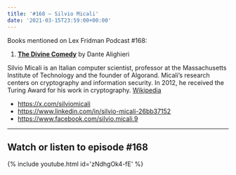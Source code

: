 ```yaml
---
title: '#168 – Silvio Micali'
date: '2021-03-15T23:59:00+00:00'
---
```


Books mentioned on Lex Fridman Podcast #168:

1. <b><a href="https://amzn.to/3HkPyQ1" target="_blank" rel="sponsored noopener noreferrer">The Divine Comedy</a></b> by Dante Alighieri

<!--more-->

Silvio Micali is an Italian computer scientist, professor at the Massachusetts Institute of Technology and the founder of Algorand. Micali’s research centers on cryptography and information security. In 2012, he received the Turing Award for his work in cryptography. <a href="https://en.wikipedia.org/wiki/Silvio_Micali" target="_blank">Wikipedia</a>

- <a href="https://x.com/silviomicali" target="_blank">https://x.com/silviomicali</a>
- <a href="https://www.linkedin.com/in/silvio-micali-26bb37152" target="_blank">https://www.linkedin.com/in/silvio-micali-26bb37152</a>
- <a href="https://www.facebook.com/silvio.micali.9" target="_blank">https://www.facebook.com/silvio.micali.9</a>

- - - - - -

## Watch or listen to episode #168

{% include youtube.html id='zNdhgOk4-fE' %}